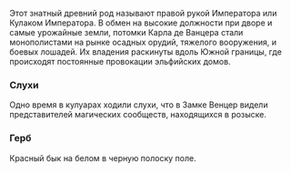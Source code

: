 Этот знатный древний род называют правой рукой Императора или Кулаком Императора. В обмен на высокие должности при дворе и самые урожайные земли, потомки Карла де Ванцера стали монополистами на рынке осадных орудий, тяжелого вооружения, и боевых лошадей. Их владения раскинуты вдоль Южной границы, где происходят постоянные провокации эльфийских домов. 

### Слухи
Одно время в кулуарах ходили слухи, что в Замке Венцер видели представителей магических сообществ, находящихся в розыске.

### Герб
Красный бык на белом в черную полоску поле.
